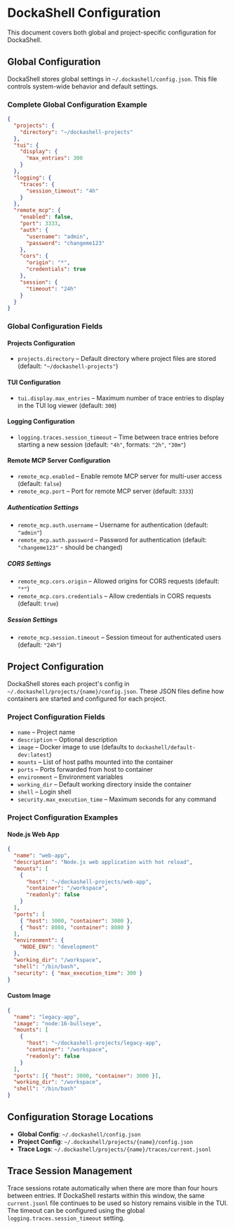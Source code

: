 # DockaShell Configuration

This document covers both global and project-specific configuration for DockaShell.

## Global Configuration

DockaShell stores global settings in `~/.dockashell/config.json`. This file controls system-wide behavior and default settings.

### Complete Global Configuration Example

```json
{
  "projects": {
    "directory": "~/dockashell-projects"
  },
  "tui": {
    "display": {
      "max_entries": 300
    }
  },
  "logging": {
    "traces": {
      "session_timeout": "4h"
    }
  },
  "remote_mcp": {
    "enabled": false,
    "port": 3333,
    "auth": {
      "username": "admin",
      "password": "changeme123"
    },
    "cors": {
      "origin": "*",
      "credentials": true
    },
    "session": {
      "timeout": "24h"
    }
  }
}
```

### Global Configuration Fields

#### Projects Configuration

- `projects.directory` – Default directory where project files are stored (default: `"~/dockashell-projects"`)

#### TUI Configuration

- `tui.display.max_entries` – Maximum number of trace entries to display in the TUI log viewer (default: `300`)

#### Logging Configuration

- `logging.traces.session_timeout` – Time between trace entries before starting a new session (default: `"4h"`, formats: `"2h"`, `"30m"`)

#### Remote MCP Server Configuration

- `remote_mcp.enabled` – Enable remote MCP server for multi-user access (default: `false`)
- `remote_mcp.port` – Port for remote MCP server (default: `3333`)

##### Authentication Settings

- `remote_mcp.auth.username` – Username for authentication (default: `"admin"`)
- `remote_mcp.auth.password` – Password for authentication (default: `"changeme123"` - should be changed)

##### CORS Settings

- `remote_mcp.cors.origin` – Allowed origins for CORS requests (default: `"*"`)
- `remote_mcp.cors.credentials` – Allow credentials in CORS requests (default: `true`)

##### Session Settings

- `remote_mcp.session.timeout` – Session timeout for authenticated users (default: `"24h"`)

## Project Configuration

DockaShell stores each project's config in `~/.dockashell/projects/{name}/config.json`. These JSON files define how containers are started and configured for each project.

### Project Configuration Fields

- `name` – Project name
- `description` – Optional description
- `image` – Docker image to use (defaults to `dockashell/default-dev:latest`)
- `mounts` – List of host paths mounted into the container
- `ports` – Ports forwarded from host to container
- `environment` – Environment variables
- `working_dir` – Default working directory inside the container
- `shell` – Login shell
- `security.max_execution_time` – Maximum seconds for any command

### Project Configuration Examples

#### Node.js Web App

```json
{
  "name": "web-app",
  "description": "Node.js web application with hot reload",
  "mounts": [
    {
      "host": "~/dockashell-projects/web-app",
      "container": "/workspace",
      "readonly": false
    }
  ],
  "ports": [
    { "host": 3000, "container": 3000 },
    { "host": 8080, "container": 8080 }
  ],
  "environment": {
    "NODE_ENV": "development"
  },
  "working_dir": "/workspace",
  "shell": "/bin/bash",
  "security": { "max_execution_time": 300 }
}
```

#### Custom Image

```json
{
  "name": "legacy-app",
  "image": "node:16-bullseye",
  "mounts": [
    {
      "host": "~/dockashell-projects/legacy-app",
      "container": "/workspace",
      "readonly": false
    }
  ],
  "ports": [{ "host": 3000, "container": 3000 }],
  "working_dir": "/workspace",
  "shell": "/bin/bash"
}
```

## Configuration Storage Locations

- **Global Config**: `~/.dockashell/config.json`
- **Project Config**: `~/.dockashell/projects/{name}/config.json`
- **Trace Logs**: `~/.dockashell/projects/{name}/traces/current.jsonl`

## Trace Session Management

Trace sessions rotate automatically when there are more than four hours between entries. If DockaShell restarts within this window, the same `current.jsonl` file continues to be used so history remains visible in the TUI. The timeout can be configured using the global `logging.traces.session_timeout` setting.
